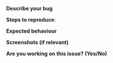 **Describe your bug**
<!-- Keep it concise and clear-->

**Steps to reproduce**:
<!-- 
1. Click on ... 
2. 
-->

**Expected behaviour**
<!-- Keep it Concise and clear-->

**Screenshots (if relevant)**

**Are you working on this issue? (Yes/No)**

